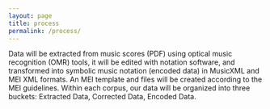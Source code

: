 ```yaml
---
layout: page
title: process
permalink: /process/
---
```

Data will be extracted from music scores (PDF) using optical music recognition (OMR) tools, it will be edited with notation software, and transformed into symbolic music notation (encoded data) in MusicXML and MEI XML formats. An MEI template and files will be created according to the MEI guidelines. Within each corpus, our data will be organized into three buckets: Extracted Data, Corrected Data, Encoded Data.
